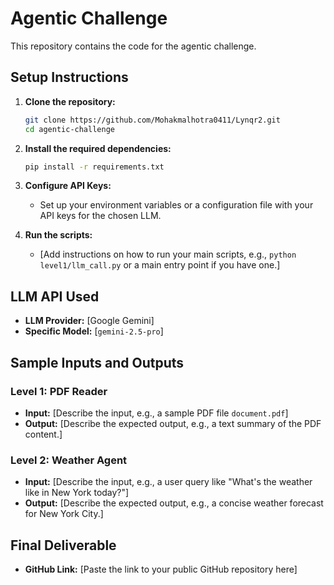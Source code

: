 # Agentic Challenge

This repository contains the code for the agentic challenge.

## Setup Instructions

1.  **Clone the repository:**
    ```bash
    git clone https://github.com/Mohakmalhotra0411/Lynqr2.git
    cd agentic-challenge
    ```
2.  **Install the required dependencies:**
    ```bash
    pip install -r requirements.txt
    ```
3.  **Configure API Keys:**
    -  Set up your environment variables or a configuration file with your API keys for the chosen LLM.

4.  **Run the scripts:**
    -  [Add instructions on how to run your main scripts, e.g., `python level1/llm_call.py` or a main entry point if you have one.]

## LLM API Used

-   **LLM Provider:** [Google Gemini]
-   **Specific Model:** [`gemini-2.5-pro`]

## Sample Inputs and Outputs

### Level 1: PDF Reader
-   **Input:** [Describe the input, e.g., a sample PDF file `document.pdf`]
-   **Output:** [Describe the expected output, e.g., a text summary of the PDF content.]

### Level 2: Weather Agent
-   **Input:** [Describe the input, e.g., a user query like "What's the weather like in New York today?"]
-   **Output:** [Describe the expected output, e.g., a concise weather forecast for New York City.]

## Final Deliverable

-   **GitHub Link:** [Paste the link to your public GitHub repository here]
